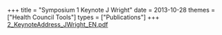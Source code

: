 +++
title = "Symposium 1 Keynote J Wright"
date = 2013-10-28
themes = ["Health Council Tools"]
types = ["Publications"]
+++
[2_KeynoteAddress_JWright_EN.pdf](/files/2_KeynoteAddress_JWright_EN.pdf)
